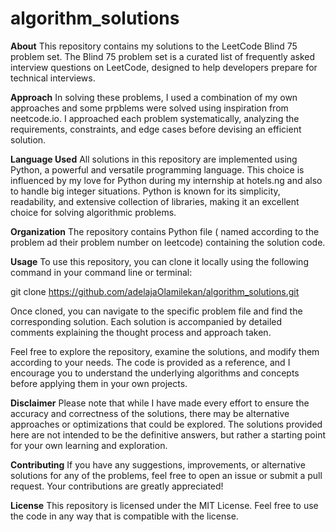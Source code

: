 # algorithm_solutions

**About**
This repository contains my solutions to the LeetCode Blind 75 problem set. The Blind 75 problem set is a curated list of frequently asked interview questions on LeetCode, designed to help developers prepare for technical interviews.

**Approach**
In solving these problems, I used a combination of my own approaches and some prpblems were solved using inspiration from neetcode.io. 
I approached each problem systematically, analyzing the requirements, constraints, and edge cases before devising an efficient solution.

**Language Used**
All solutions in this repository are implemented using Python, a powerful and versatile programming language. 
This choice is influenced by my love for Python during my internship at hotels.ng and also to handle big integer situations.
Python is known for its simplicity, readability, and extensive collection of libraries, making it an excellent choice for solving algorithmic problems.

**Organization**
The repository contains Python file ( named according to the problem ad their problem number on leetcode) containing the solution code.

**Usage**
To use this repository, you can clone it locally using the following command in your command line or terminal:

git clone https://github.com/adelajaOlamilekan/algorithm_solutions.git

Once cloned, you can navigate to the specific problem file and find the corresponding solution. Each solution is accompanied by detailed comments explaining the thought process and approach taken.

Feel free to explore the repository, examine the solutions, and modify them according to your needs. The code is provided as a reference, and I encourage you to understand the underlying algorithms and concepts before applying them in your own projects.

**Disclaimer**
Please note that while I have made every effort to ensure the accuracy and correctness of the solutions, there may be alternative approaches or optimizations that could be explored. The solutions provided here are not intended to be the definitive answers, but rather a starting point for your own learning and exploration.

**Contributing**
If you have any suggestions, improvements, or alternative solutions for any of the problems, feel free to open an issue or submit a pull request. Your contributions are greatly appreciated!

**License**
This repository is licensed under the MIT License. Feel free to use the code in any way that is compatible with the license.
